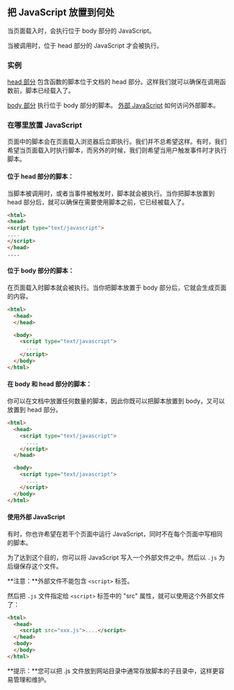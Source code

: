 ## 把 JavaScript 放置到何处

当页面载入时，会执行位于 body 部分的 JavaScript。

当被调用时，位于 head 部分的 JavaScript 才会被执行。

### 实例

[head 部分](http://www.w3school.com.cn/tiy/t.asp?f=jseg_headsection)
  包含函数的脚本位于文档的 head 部分。这样我们就可以确保在调用函数前，脚本已经载入了。

[body 部分](http://www.w3school.com.cn/tiy/t.asp?f=jseg_bodysection)
  执行位于 body 部分的脚本。
[外部 JavaScript](http://www.w3school.com.cn/tiy/t.asp?f=jseg_externalexample)
  如何访问外部脚本。

### 在哪里放置 JavaScript

页面中的脚本会在页面载入浏览器后立即执行。我们并不总希望这样。有时，我们希望当页面载入时执行脚本，而另外的时候，我们则希望当用户触发事件时才执行脚本。

#### 位于 head 部分的脚本：

当脚本被调用时，或者当事件被触发时，脚本就会被执行。当你把脚本放置到 head 部分后，就可以确保在需要使用脚本之前，它已经被载入了。

  ```html
  <html>
  <head>
  <script type="text/javascript">
  ....
  </script>
  </head>
  ....
  ```

#### 位于 body 部分的脚本：

在页面载入时脚本就会被执行。当你把脚本放置于 body 部分后，它就会生成页面的内容。

  ```html
  <html>
    <head>
    </head>

    <body>
      <script type="text/javascript">
        ....
      </script>
    </body>
  </html>
  ```

#### 在 body 和 head 部分的脚本：

你可以在文档中放置任何数量的脚本，因此你既可以把脚本放置到 body，又可以放置到 head 部分。

  ```html
  <html>
    <head>
      <script type="text/javascript">
        ....
      </script>
    </head>

    <body>
      <script type="text/javascript">
        ....
      </script>
    </body>
  </html>
  ```

#### 使用外部 JavaScript

有时，你也许希望在若干个页面中运行 JavaScript，同时不在每个页面中写相同的脚本。

为了达到这个目的，你可以将 JavaScript 写入一个外部文件之中。然后以 `.js` 为后缀保存这个文件。

**注意：**外部文件不能包含 `<script>` 标签。

然后把 `.js` 文件指定给 `<script>` 标签中的 "src" 属性，就可以使用这个外部文件了：

  ```html
  <html>
    <head>
      <script src="xxx.js">....</script>
    </head>
    <body>
    </body>
  </html>
  ```

**提示：**您可以把 .js 文件放到网站目录中通常存放脚本的子目录中，这样更容易管理和维护。

